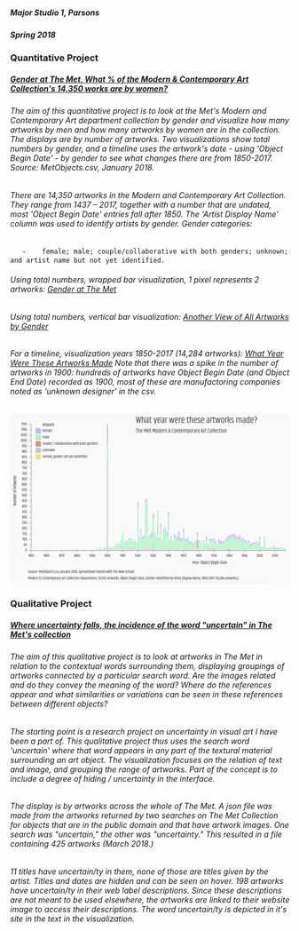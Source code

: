 
##### Major Studio 1, Parsons
##### Spring 2018


### Quantitative Project

#####   [Gender at The Met, What % of the Modern & Contemporary Art Collection's 14,350 works are by women?](https://churc.github.io/MajorStudio1/MetProjects/gender) 
   
###### The aim of this quantitative project is to look at the Met's Modern and Contemporary Art department collection by gender and visualize how many artworks by men and how many artworks by women are in the collection. The displays are by number of artworks. Two visualizations show total numbers by gender, and a timeline uses the artwork's date - using 'Object Begin Date' - by gender to see what changes there are from 1850-2017. Source: MetObjects.csv, January 2018.

###### There are 14,350 artworks in the Modern and Contemporary Art Collection. They range from 1437 – 2017, together with a number that are undated, most 'Object Begin Date' entries fall after 1850. The ‘Artist Display Name’ column was used to identify artists by gender. Gender categories:        
       -    female; male; couple/collaborative with both genders; unknown; and artist name but not yet identified.


###### Using total numbers, wrapped bar visualization, 1 pixel represents 2 artworks: [Gender at The Met](https://churc.github.io/MajorStudio1/MetProjects/gender)
###### Using total numbers, vertical bar visualization: [Another View of All Artworks by Gender](https://churc.github.io/MajorStudio1/MetProjects/gender#c2)
###### For a timeline, visualization years 1850-2017 (14,284 artworks):  [What Year Were These Artworks Made](https://churc.github.io/MajorStudio1/MetProjects/gender/#c3) Note that there was a spike in the number of artworks in 1900: hundreds of artworks have Object Begin Date (and Object End Date) recorded as 1900, most of these are manufactoring companies noted as 'unknown designer' in the csv.





![by Year](MetProjects/gender/assets/image_timeline.png)









### Qualitative Project


#####   [Where uncertainty falls, the incidence of the word "uncertain" in The Met's collection](https://churc.github.io/MajorStudio1/MetProjectsQual/uncertainty)


###### The aim of this qualitative project is to look at artworks in The Met in relation to the contextual words surrounding them, displaying groupings of artworks connected by a particular search word. Are the images related and do they convey the meaning of the word? Where do the references appear and what similarities or variations can be seen in these references between different objects? 
###### The starting point is a research project on uncertainty in visual art I have been a part of. This qualitative project thus uses the search word 'uncertain' where that word appears in any part of the textural material surrounding an art object. The visualization focuses on the relation of text and image, and grouping the range of artworks. Part of the concept is to include a degree of hiding / uncertainty in the interface. 

###### The display is by artworks across the whole of The Met. A json file was made from the artworks returned by two searches on The Met Collection for objects that are in the public domain and that have artwork images. One search was "uncertain," the other was "uncertainty." This resulted in a file containing 425 artworks (March 2018.)
###### 11 titles have uncertain/ty in them, none of those are titles given by the artist. Titles and dates are hidden and can be seen on hover. 198 artworks have uncertain/ty in their web label descriptions. Since these descriptions are not meant to be used elsewhere, the artworks are linked to their website image to access their descriptions. The word uncertain/ty is depicted in it's site in the text in the visualization.






